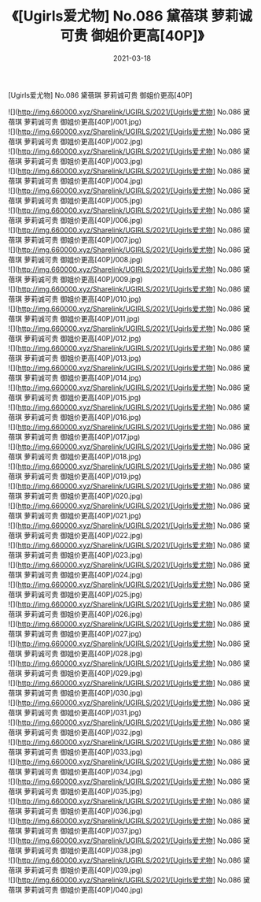 ﻿---
layout: post
title:  《[Ugirls爱尤物] No.086 黛蓓琪 萝莉诚可贵 御姐价更高[40P]》
date:   2021-03-18
img: http://img.660000.xyz/Sharelink/UGIRLS/2021/[Ugirls爱尤物] No.086 黛蓓琪 萝莉诚可贵 御姐价更高[40P]/000.jpg
categories: [美女, 清纯, 唯美]
---

[Ugirls爱尤物] No.086 黛蓓琪 萝莉诚可贵 御姐价更高[40P]

  ![](http://img.660000.xyz/Sharelink/UGIRLS/2021/[Ugirls爱尤物] No.086 黛蓓琪 萝莉诚可贵 御姐价更高[40P]/001.jpg) <br> ![](http://img.660000.xyz/Sharelink/UGIRLS/2021/[Ugirls爱尤物] No.086 黛蓓琪 萝莉诚可贵 御姐价更高[40P]/002.jpg) <br> ![](http://img.660000.xyz/Sharelink/UGIRLS/2021/[Ugirls爱尤物] No.086 黛蓓琪 萝莉诚可贵 御姐价更高[40P]/003.jpg) <br> ![](http://img.660000.xyz/Sharelink/UGIRLS/2021/[Ugirls爱尤物] No.086 黛蓓琪 萝莉诚可贵 御姐价更高[40P]/004.jpg) <br> ![](http://img.660000.xyz/Sharelink/UGIRLS/2021/[Ugirls爱尤物] No.086 黛蓓琪 萝莉诚可贵 御姐价更高[40P]/005.jpg) <br> ![](http://img.660000.xyz/Sharelink/UGIRLS/2021/[Ugirls爱尤物] No.086 黛蓓琪 萝莉诚可贵 御姐价更高[40P]/006.jpg) <br> ![](http://img.660000.xyz/Sharelink/UGIRLS/2021/[Ugirls爱尤物] No.086 黛蓓琪 萝莉诚可贵 御姐价更高[40P]/007.jpg) <br> ![](http://img.660000.xyz/Sharelink/UGIRLS/2021/[Ugirls爱尤物] No.086 黛蓓琪 萝莉诚可贵 御姐价更高[40P]/008.jpg) <br> ![](http://img.660000.xyz/Sharelink/UGIRLS/2021/[Ugirls爱尤物] No.086 黛蓓琪 萝莉诚可贵 御姐价更高[40P]/009.jpg) <br> ![](http://img.660000.xyz/Sharelink/UGIRLS/2021/[Ugirls爱尤物] No.086 黛蓓琪 萝莉诚可贵 御姐价更高[40P]/010.jpg) <br> ![](http://img.660000.xyz/Sharelink/UGIRLS/2021/[Ugirls爱尤物] No.086 黛蓓琪 萝莉诚可贵 御姐价更高[40P]/011.jpg) <br> ![](http://img.660000.xyz/Sharelink/UGIRLS/2021/[Ugirls爱尤物] No.086 黛蓓琪 萝莉诚可贵 御姐价更高[40P]/012.jpg) <br> ![](http://img.660000.xyz/Sharelink/UGIRLS/2021/[Ugirls爱尤物] No.086 黛蓓琪 萝莉诚可贵 御姐价更高[40P]/013.jpg) <br> ![](http://img.660000.xyz/Sharelink/UGIRLS/2021/[Ugirls爱尤物] No.086 黛蓓琪 萝莉诚可贵 御姐价更高[40P]/014.jpg) <br> ![](http://img.660000.xyz/Sharelink/UGIRLS/2021/[Ugirls爱尤物] No.086 黛蓓琪 萝莉诚可贵 御姐价更高[40P]/015.jpg) <br> ![](http://img.660000.xyz/Sharelink/UGIRLS/2021/[Ugirls爱尤物] No.086 黛蓓琪 萝莉诚可贵 御姐价更高[40P]/016.jpg) <br> ![](http://img.660000.xyz/Sharelink/UGIRLS/2021/[Ugirls爱尤物] No.086 黛蓓琪 萝莉诚可贵 御姐价更高[40P]/017.jpg) <br> ![](http://img.660000.xyz/Sharelink/UGIRLS/2021/[Ugirls爱尤物] No.086 黛蓓琪 萝莉诚可贵 御姐价更高[40P]/018.jpg) <br> ![](http://img.660000.xyz/Sharelink/UGIRLS/2021/[Ugirls爱尤物] No.086 黛蓓琪 萝莉诚可贵 御姐价更高[40P]/019.jpg) <br> ![](http://img.660000.xyz/Sharelink/UGIRLS/2021/[Ugirls爱尤物] No.086 黛蓓琪 萝莉诚可贵 御姐价更高[40P]/020.jpg) <br> ![](http://img.660000.xyz/Sharelink/UGIRLS/2021/[Ugirls爱尤物] No.086 黛蓓琪 萝莉诚可贵 御姐价更高[40P]/021.jpg) <br> ![](http://img.660000.xyz/Sharelink/UGIRLS/2021/[Ugirls爱尤物] No.086 黛蓓琪 萝莉诚可贵 御姐价更高[40P]/022.jpg) <br> ![](http://img.660000.xyz/Sharelink/UGIRLS/2021/[Ugirls爱尤物] No.086 黛蓓琪 萝莉诚可贵 御姐价更高[40P]/023.jpg) <br> ![](http://img.660000.xyz/Sharelink/UGIRLS/2021/[Ugirls爱尤物] No.086 黛蓓琪 萝莉诚可贵 御姐价更高[40P]/024.jpg) <br> ![](http://img.660000.xyz/Sharelink/UGIRLS/2021/[Ugirls爱尤物] No.086 黛蓓琪 萝莉诚可贵 御姐价更高[40P]/025.jpg) <br> ![](http://img.660000.xyz/Sharelink/UGIRLS/2021/[Ugirls爱尤物] No.086 黛蓓琪 萝莉诚可贵 御姐价更高[40P]/026.jpg) <br> ![](http://img.660000.xyz/Sharelink/UGIRLS/2021/[Ugirls爱尤物] No.086 黛蓓琪 萝莉诚可贵 御姐价更高[40P]/027.jpg) <br> ![](http://img.660000.xyz/Sharelink/UGIRLS/2021/[Ugirls爱尤物] No.086 黛蓓琪 萝莉诚可贵 御姐价更高[40P]/028.jpg) <br> ![](http://img.660000.xyz/Sharelink/UGIRLS/2021/[Ugirls爱尤物] No.086 黛蓓琪 萝莉诚可贵 御姐价更高[40P]/029.jpg) <br> ![](http://img.660000.xyz/Sharelink/UGIRLS/2021/[Ugirls爱尤物] No.086 黛蓓琪 萝莉诚可贵 御姐价更高[40P]/030.jpg) <br> ![](http://img.660000.xyz/Sharelink/UGIRLS/2021/[Ugirls爱尤物] No.086 黛蓓琪 萝莉诚可贵 御姐价更高[40P]/031.jpg) <br> ![](http://img.660000.xyz/Sharelink/UGIRLS/2021/[Ugirls爱尤物] No.086 黛蓓琪 萝莉诚可贵 御姐价更高[40P]/032.jpg) <br> ![](http://img.660000.xyz/Sharelink/UGIRLS/2021/[Ugirls爱尤物] No.086 黛蓓琪 萝莉诚可贵 御姐价更高[40P]/033.jpg) <br> ![](http://img.660000.xyz/Sharelink/UGIRLS/2021/[Ugirls爱尤物] No.086 黛蓓琪 萝莉诚可贵 御姐价更高[40P]/034.jpg) <br> ![](http://img.660000.xyz/Sharelink/UGIRLS/2021/[Ugirls爱尤物] No.086 黛蓓琪 萝莉诚可贵 御姐价更高[40P]/035.jpg) <br> ![](http://img.660000.xyz/Sharelink/UGIRLS/2021/[Ugirls爱尤物] No.086 黛蓓琪 萝莉诚可贵 御姐价更高[40P]/036.jpg) <br> ![](http://img.660000.xyz/Sharelink/UGIRLS/2021/[Ugirls爱尤物] No.086 黛蓓琪 萝莉诚可贵 御姐价更高[40P]/037.jpg) <br> ![](http://img.660000.xyz/Sharelink/UGIRLS/2021/[Ugirls爱尤物] No.086 黛蓓琪 萝莉诚可贵 御姐价更高[40P]/038.jpg) <br> ![](http://img.660000.xyz/Sharelink/UGIRLS/2021/[Ugirls爱尤物] No.086 黛蓓琪 萝莉诚可贵 御姐价更高[40P]/039.jpg) <br> ![](http://img.660000.xyz/Sharelink/UGIRLS/2021/[Ugirls爱尤物] No.086 黛蓓琪 萝莉诚可贵 御姐价更高[40P]/040.jpg) <br>